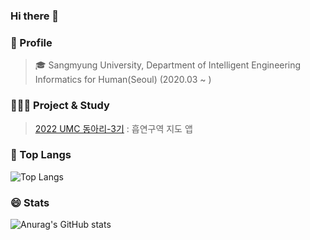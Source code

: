 ### Hi there 👋

### 🌱 Profile
> 🎓 Sangmyung University, Department of Intelligent Engineering Informatics for Human(Seoul) (2020.03 ~ )

### 👩🏻‍💻 Project & Study
> [2022 UMC 동아리-3기](https://github.com/himinsunsine/damso-server) : 흡연구역 지도 앱
### 👑 Top Langs
![Top Langs](https://github-readme-stats.vercel.app/api/top-langs/?username=himinsunsine&layout=compact&theme=radical)

### 😄 Stats
![Anurag's GitHub stats](https://github-readme-stats.vercel.app/api?username=himinsunsine&show_icons=true&theme=radical)

